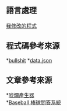 ## 語言處理
[我修改的程式](https://github.com/a922777/ai108b/blob/master/HW4/math.py)
## 程式碼參考來源
*[bullshit](https://github.com/StillFantastic/bullshit?fbclid=IwAR0KwwqnNlLqMKfuObas0uB7wGejPyu6xVfsxItEsQ-Hj9UyaE3IzD4fld4)
*[data.json](https://github.com/StillFantastic/bullshit/blob/master/generator/data.json?fbclid=IwAR0YV2yk7-WPHSpd-JBsAGukl-K-mXQsKoox30RthjpF7vz5zszERLrfeQ8)
## 文章參考來源
*[唬爛產生器](https://howtobullshit.me/)\
*[Baseball 棒球問答系統](https://misavo.com/blog/%E9%99%B3%E9%8D%BE%E8%AA%A0/%E6%9B%B8%E7%B1%8D/%E4%BA%BA%E5%B7%A5%E6%99%BA%E6%85%A7/07-%E8%AA%9E%E8%A8%80%E8%99%95%E7%90%86/C3-Baseball%E5%95%8F%E7%AD%94%E7%B3%BB%E7%B5%B1?fbclid=IwAR1TKNvHGNjbaZ-VjUoRW3d_7JvUal7Qrl13QpkkCMKtbRcxeNHEQfhsr10)
